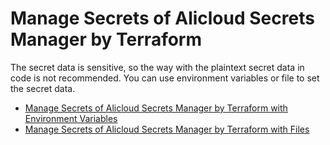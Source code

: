 # Manage Secrets of Alicloud Secrets Manager by Terraform

The secret data is sensitive, so the way with the plaintext secret data in code is not recommended. You can use environment variables or file to set the secret data.

* [Manage Secrets of Alicloud Secrets Manager by Terraform with Environment Variables](samples/common_secret_by_env/README.md)
* [Manage Secrets of Alicloud Secrets Manager by Terraform with Files](samples/common_secret_by_file/README.md)
